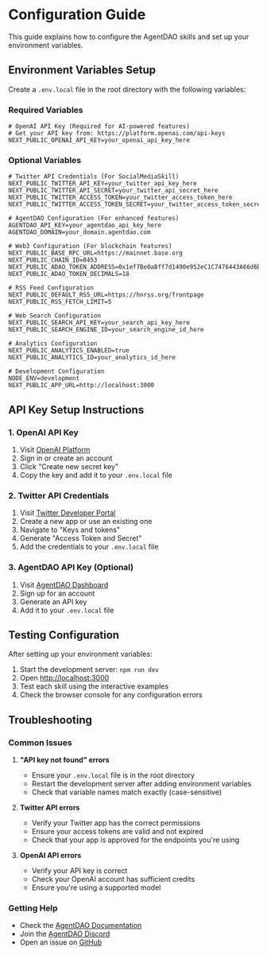 # Configuration Guide

This guide explains how to configure the AgentDAO skills and set up your environment variables.

## Environment Variables Setup

Create a `.env.local` file in the root directory with the following variables:

### Required Variables

```env
# OpenAI API Key (Required for AI-powered features)
# Get your API key from: https://platform.openai.com/api-keys
NEXT_PUBLIC_OPENAI_API_KEY=your_openai_api_key_here
```

### Optional Variables

```env
# Twitter API Credentials (For SocialMediaSkill)
NEXT_PUBLIC_TWITTER_API_KEY=your_twitter_api_key_here
NEXT_PUBLIC_TWITTER_API_SECRET=your_twitter_api_secret_here
NEXT_PUBLIC_TWITTER_ACCESS_TOKEN=your_twitter_access_token_here
NEXT_PUBLIC_TWITTER_ACCESS_TOKEN_SECRET=your_twitter_access_token_secret_here

# AgentDAO Configuration (For enhanced features)
AGENTDAO_API_KEY=your_agentdao_api_key_here
AGENTDAO_DOMAIN=your_domain.agentdao.com

# Web3 Configuration (For blockchain features)
NEXT_PUBLIC_BASE_RPC_URL=https://mainnet.base.org
NEXT_PUBLIC_CHAIN_ID=8453
NEXT_PUBLIC_ADAO_TOKEN_ADDRESS=0x1ef7Be0aBff7d1490e952eC1C7476443A66d6b72
NEXT_PUBLIC_ADAO_TOKEN_DECIMALS=18

# RSS Feed Configuration
NEXT_PUBLIC_DEFAULT_RSS_URL=https://hnrss.org/frontpage
NEXT_PUBLIC_RSS_FETCH_LIMIT=5

# Web Search Configuration
NEXT_PUBLIC_SEARCH_API_KEY=your_search_api_key_here
NEXT_PUBLIC_SEARCH_ENGINE_ID=your_search_engine_id_here

# Analytics Configuration
NEXT_PUBLIC_ANALYTICS_ENABLED=true
NEXT_PUBLIC_ANALYTICS_ID=your_analytics_id_here

# Development Configuration
NODE_ENV=development
NEXT_PUBLIC_APP_URL=http://localhost:3000
```

## API Key Setup Instructions

### 1. OpenAI API Key
1. Visit [OpenAI Platform](https://platform.openai.com/api-keys)
2. Sign in or create an account
3. Click "Create new secret key"
4. Copy the key and add it to your `.env.local` file

### 2. Twitter API Credentials
1. Visit [Twitter Developer Portal](https://developer.twitter.com/en/portal/dashboard)
2. Create a new app or use an existing one
3. Navigate to "Keys and tokens"
4. Generate "Access Token and Secret"
5. Add the credentials to your `.env.local` file

### 3. AgentDAO API Key (Optional)
1. Visit [AgentDAO Dashboard](https://agentdao.com/dashboard)
2. Sign up for an account
3. Generate an API key
4. Add it to your `.env.local` file

## Testing Configuration

After setting up your environment variables:

1. Start the development server: `npm run dev`
2. Open [http://localhost:3000](http://localhost:3000)
3. Test each skill using the interactive examples
4. Check the browser console for any configuration errors

## Troubleshooting

### Common Issues

1. **"API key not found" errors**
   - Ensure your `.env.local` file is in the root directory
   - Restart the development server after adding environment variables
   - Check that variable names match exactly (case-sensitive)

2. **Twitter API errors**
   - Verify your Twitter app has the correct permissions
   - Ensure your access tokens are valid and not expired
   - Check that your app is approved for the endpoints you're using

3. **OpenAI API errors**
   - Verify your API key is correct
   - Check your OpenAI account has sufficient credits
   - Ensure you're using a supported model

### Getting Help

- Check the [AgentDAO Documentation](https://developers.agentdao.com/docs)
- Join the [AgentDAO Discord](https://discord.gg/agentdao)
- Open an issue on [GitHub](https://github.com/agentdao/core/issues) 